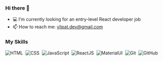 ### Hi there 👋

- ‍💻 I’m currently looking for an entry-level React developer job
- 📫 How to reach me: vlipat.dev@gmail.com
<!-- - 🔭 I’m currently working on ... -->
<!-- - 🌱 I’m currently learning ... -->
<!-- - 👯 I’m looking to collaborate on ... -->
<!-- - 💬 Ask me about ... -->
<!-- - 😄 Pronouns: ... -->
<!-- - ⚡ Fun fact: ... -->

### My Skills
![HTML](https://img.shields.io/badge/HTML-E34F26?style=for-the-badge&logo=html5&logoColor=white)&nbsp;
![CSS](https://img.shields.io/badge/CSS-1572B6?style=for-the-badge&logo=css&logoColor=white)&nbsp;
![JavaScript](https://img.shields.io/badge/JavaScript-F7DF1E?style=for-the-badge&logo=javascript&logoColor=black)&nbsp;
![ReactJS](https://img.shields.io/badge/React.js-20232A?style=for-the-badge&logo=react&logoColor=61DAFB)&nbsp;
![MaterialUI](https://img.shields.io/badge/Material--UI-0081CB?style=for-the-badge&logo=material-ui&logoColor=white)&nbsp;
![Git](https://img.shields.io/badge/git-%23F05033.svg?style=for-the-badge&logo=git&logoColor=white)&nbsp;
![GitHub](https://img.shields.io/badge/GitHub-100000?style=for-the-badge&logo=github&logoColor=white)&nbsp;
